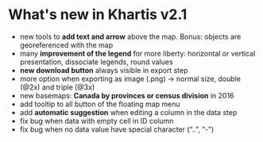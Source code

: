 # What's new in Khartis v2.1

-   new tools to **add text and arrow** above the map. Bonus: objects are georeferenced with the map
-   many **improvement of the legend** for more liberty: horizontal or vertical presentation, dissociate legends, round values
-   **new download button** always visible in export step
-   more option when exporting as image (.png) -> normal size, double (@2x) and triple (@3x)
-   new basemaps: **Canada by provinces or census division** in 2016
-   add tooltip to all button of the floating map menu
-   add **automatic suggestion** when editing a column in the data step
-   fix bug when data with empty cell in ID column
-   fix bug when no data value have special character (“..”, “-”)
